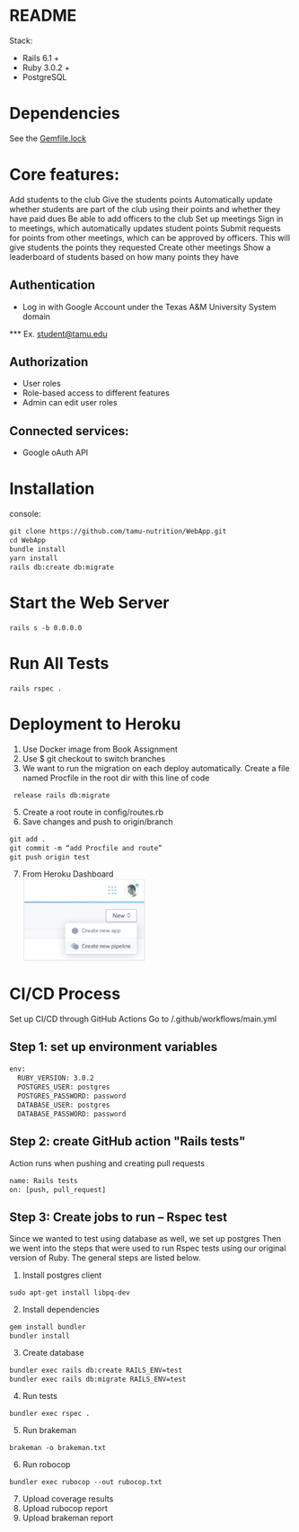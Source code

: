 # README


Stack:

* Rails 6.1 +
* Ruby 3.0.2 +
* PostgreSQL

# Dependencies 
 See the [Gemfile.lock](./Gemfile.lock)

# Core features:

Add students to the club
Give the students points
Automatically update whether students are part of the club using their points and whether they have paid dues
Be able to add officers to the club
Set up meetings
Sign in to meetings, which automatically updates student points
Submit requests for points from other meetings, which can be approved by officers.  This will give students the points they requested
Create other meetings
Show a leaderboard of students based on how many points they have


## Authentication

* Log in with Google Account under the Texas A&M University System domain

*** Ex. student@tamu.edu

## Authorization

* User roles
* Role-based access to different features
* Admin can edit user roles

## Connected services:

* Google oAuth API

# Installation

console:
```
git clone https://github.com/tamu-nutrition/WebApp.git
cd WebApp
bundle install
yarn install
rails db:create db:migrate
```
# Start the Web Server
```
rails s -b 0.0.0.0
```
# Run All Tests
```
rails rspec .

```
# Deployment to Heroku
1. Use Docker image from Book Assignment
2. Use $ git checkout <branch> to switch branches
3. We want to run the migration on each deploy automatically.
Create a file named Procfile in the root dir with this line of code
```
 release rails db:migrate
```
5. Create a root route in config/routes.rb
6. Save changes and push to origin/branch 
```
git add . 
git commit -m “add Procfile and route”
git push origin test
```
7. From Heroku Dashboard  
 ![text](picture/1.PNG?raw=true)


# CI/CD Process
Set up CI/CD through GitHub Actions
Go to /.github/workflows/main.yml

## Step 1: set up environment variables
```
env:
  RUBY_VERSION: 3.0.2
  POSTGRES_USER: postgres
  POSTGRES_PASSWORD: password
  DATABASE_USER: postgres
  DATABASE_PASSWORD: password
```
## Step 2: create GitHub action "Rails tests"
Action runs when pushing and creating pull requests
```
name: Rails tests
on: [push, pull_request]
```
## Step 3: Create jobs to run – Rspec test
Since we wanted to test using database as well, we set up postgres 
Then we went into the steps that were used to run Rspec tests using our original version of Ruby. The general steps are listed below. 

1.	Install postgres client
``` 
sudo apt-get install libpq-dev
```
2.	Install dependencies
```
gem install bundler
bundler install
``` 
3.	Create database
``` 
bundler exec rails db:create RAILS_ENV=test
bundler exec rails db:migrate RAILS_ENV=test
```
4.	Run tests
``` 
bundler exec rspec .
```
5.	Run brakeman
```
brakeman -o brakeman.txt
```
6.	Run robocop
``` 
bundler exec rubocop --out rubocop.txt
```
7.	Upload coverage results
8.	Upload rubocop report
9.	Upload brakeman report
